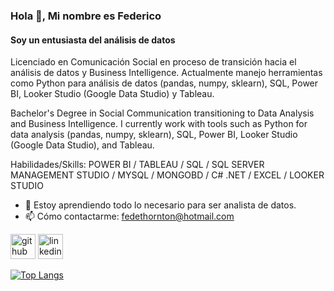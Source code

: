 ### Hola 👋, Mi nombre es Federico
#### Soy un entusiasta del análisis de datos
Licenciado en Comunicación Social en proceso de transición hacia el análisis de datos y Business Intelligence. Actualmente manejo herramientas como Python para análisis de datos (pandas, numpy, sklearn), SQL, Power BI, Looker Studio (Google Data Studio) y Tableau. 

Bachelor's Degree in Social Communication transitioning to Data Analysis and Business Intelligence. I currently work with tools such as Python for data analysis (pandas, numpy, sklearn), SQL, Power BI, Looker Studio (Google Data Studio), and Tableau.

Habilidades/Skills: POWER BI / TABLEAU / SQL / SQL SERVER MANAGEMENT STUDIO / MYSQL / MONGOBD / C# .NET / EXCEL / LOOKER STUDIO

- 🌱 Estoy aprendiendo todo lo necesario para ser analista de datos. 
- 📫 Cómo contactarme: fedethornton@hotmail.com 


[<img src='https://cdn.jsdelivr.net/npm/simple-icons@3.0.1/icons/github.svg' alt='github' height='40'>](https://github.com/FedericoThornton)  [<img src='https://cdn.jsdelivr.net/npm/simple-icons@3.0.1/icons/linkedin.svg' alt='linkedin' height='40'>](https://www.linkedin.com/in/federico-thornton-3134a016//)  

[![Top Langs](https://github-readme-stats.vercel.app/api/top-langs/?username=FedericoThornton)](https://github.com/anuraghazra/github-readme-stats)




